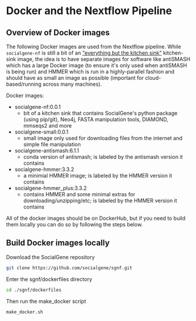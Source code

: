 # Docker and the Nextflow Pipeline

## Overview of Docker images
The following Docker images are used from the Nextflow pipeline. While `socialgene-nf` is still a bit of an ["everything but the kitchen sink"](https://dictionary.cambridge.org/us/dictionary/english/everything-but-the-kitchen-sink)  kitchen-sink image, the idea is to have separate images for software like antiSMASH which has a large Docker image (to ensure it's only used when antiSMASH is being run) and HMMER which is run in a highly-parallel fashion and should have as small an image as possible (important for cloud-based/running across many machines).

Docker images:

- socialgene-nf:0.0.1
    - bit of a kitchen sink that contains SocialGene's python package (using pip/git), Neo4j, FASTA manipulation tools, DIAMOND, mmseqs2 and more
- socialgene-small:0.0.1
    - small image only used for downloading files from the internet and simple file manipulation
- socialgene-antismash:6.1.1
    - conda version of antismash; is labeled by the antismash version it contains
- socialgene-hmmer:3.3.2
    - a minimial HMMER image; is labeled by the HMMER version it contains
- socialgene-hmmer_plus:3.3.2
    - contains HMMER and some minimal extras for downloading/unzipping/etc; is labeled by the HMMER version it contains

All of the docker images should be on DockerHub, but if you need to build them locally you can do so by following the steps below.

## Build Docker images locally

Download the SocialGene repository

```bash
git clone https://github.com/socialgene/sgnf.git
```

Enter the sgnf/dockerfiles directory

```bash
cd ./sgnf/dockerfiles
```

Then run the make_docker script

```bash
make_docker.sh 
```
